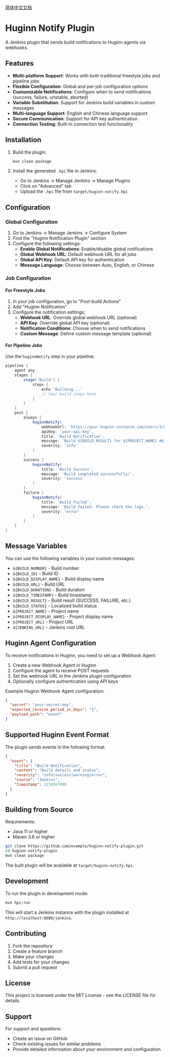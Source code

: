 [简体中文文档](README_zh_CN.md)

# Huginn Notify Plugin

A Jenkins plugin that sends build notifications to Huginn agents via webhooks.

## Features

- **Multi-platform Support**: Works with both traditional freestyle jobs and pipeline jobs
- **Flexible Configuration**: Global and per-job configuration options
- **Customizable Notifications**: Configure when to send notifications (success, failure, unstable, aborted)
- **Variable Substitution**: Support for Jenkins build variables in custom messages
- **Multi-language Support**: English and Chinese language support
- **Secure Communication**: Support for API key authentication
- **Connection Testing**: Built-in connection test functionality

## Installation

1. Build the plugin:
   ```bash
   mvn clean package
   ```

2. Install the generated `.hpi` file in Jenkins:
   - Go to Jenkins → Manage Jenkins → Manage Plugins
   - Click on "Advanced" tab
   - Upload the `.hpi` file from `target/huginn-notify.hpi`

## Configuration

### Global Configuration

1. Go to Jenkins → Manage Jenkins → Configure System
2. Find the "Huginn Notification Plugin" section
3. Configure the following settings:
   - **Enable Global Notifications**: Enable/disable global notifications
   - **Global Webhook URL**: Default webhook URL for all jobs
   - **Global API Key**: Default API key for authentication
   - **Message Language**: Choose between Auto, English, or Chinese

### Job Configuration

#### For Freestyle Jobs

1. In your job configuration, go to "Post-build Actions"
2. Add "Huginn Notification"
3. Configure the notification settings:
   - **Webhook URL**: Override global webhook URL (optional)
   - **API Key**: Override global API key (optional)
   - **Notification Conditions**: Choose when to send notifications
   - **Custom Message**: Define custom message template (optional)

#### For Pipeline Jobs

Use the `huginnNotify` step in your pipeline:

```groovy
pipeline {
    agent any
    stages {
        stage('Build') {
            steps {
                echo 'Building...'
                // Your build steps here
            }
        }
    }
    post {
        always {
            huginnNotify(
                webhookUrl: 'https://your-huginn-instance.com/users/1/web_requests/1/webhook',
                apiKey: 'your-api-key',
                title: 'Build Notification',
                message: 'Build ${BUILD_RESULT} for ${PROJECT_NAME} #${BUILD_NUMBER}',
                severity: 'info'
            )
        }
        success {
            huginnNotify(
                title: 'Build Success',
                message: 'Build completed successfully!',
                severity: 'success'
            )
        }
        failure {
            huginnNotify(
                title: 'Build Failed',
                message: 'Build failed. Please check the logs.',
                severity: 'error'
            )
        }
    }
}
```

## Message Variables

You can use the following variables in your custom messages:

- `${BUILD_NUMBER}` - Build number
- `${BUILD_ID}` - Build ID
- `${BUILD_DISPLAY_NAME}` - Build display name
- `${BUILD_URL}` - Build URL
- `${BUILD_DURATION}` - Build duration
- `${BUILD_TIMESTAMP}` - Build timestamp
- `${BUILD_RESULT}` - Build result (SUCCESS, FAILURE, etc.)
- `${BUILD_STATUS}` - Localized build status
- `${PROJECT_NAME}` - Project name
- `${PROJECT_DISPLAY_NAME}` - Project display name
- `${PROJECT_URL}` - Project URL
- `${JENKINS_URL}` - Jenkins root URL

## Huginn Agent Configuration

To receive notifications in Huginn, you need to set up a Webhook Agent:

1. Create a new Webhook Agent in Huginn
2. Configure the agent to receive POST requests
3. Set the webhook URL in the Jenkins plugin configuration
4. Optionally configure authentication using API keys

Example Huginn Webhook Agent configuration:
```json
{
  "secret": "your-secret-key",
  "expected_receive_period_in_days": "1",
  "payload_path": "event"
}
```

## Supported Huginn Event Format

The plugin sends events in the following format:

```json
{
  "event": {
    "title": "Build Notification",
    "content": "Build details and status",
    "severity": "info|success|warning|error",
    "source": "Jenkins",
    "timestamp": 1234567890
  }
}
```

## Building from Source

Requirements:
- Java 11 or higher
- Maven 3.6 or higher

```bash
git clone https://github.com/example/huginn-notify-plugin.git
cd huginn-notify-plugin
mvn clean package
```

The built plugin will be available at `target/huginn-notify.hpi`.

## Development

To run the plugin in development mode:

```bash
mvn hpi:run
```

This will start a Jenkins instance with the plugin installed at `http://localhost:8080/jenkins`.

## Contributing

1. Fork the repository
2. Create a feature branch
3. Make your changes
4. Add tests for your changes
5. Submit a pull request

## License

This project is licensed under the MIT License - see the LICENSE file for details.

## Support

For support and questions:
- Create an issue on GitHub
- Check existing issues for similar problems
- Provide detailed information about your environment and configuration
